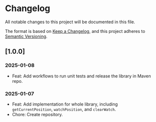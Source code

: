 # Changelog
All notable changes to this project will be documented in this file.

The format is based on [Keep a Changelog](https://keepachangelog.com/en/1.0.0/),
and this project adheres to [Semantic Versioning](https://semver.org/spec/v2.0.0.html).

## [1.0.0]

### 2025-01-08
- Feat: Add workflows to run unit tests and release the library in Maven repo.

### 2025-01-07
- Feat: Add implementation for whole library, including `getCurrentPosition`, `watchPosition`, and `clearWatch`.
- Chore: Create repository.
